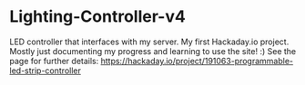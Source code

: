 # Lighting-Controller-v4

LED controller that interfaces with my server. 
My first Hackaday.io project. Mostly just documenting my progress and learning to use the site! :)
See the page for further details: https://hackaday.io/project/191063-programmable-led-strip-controller

